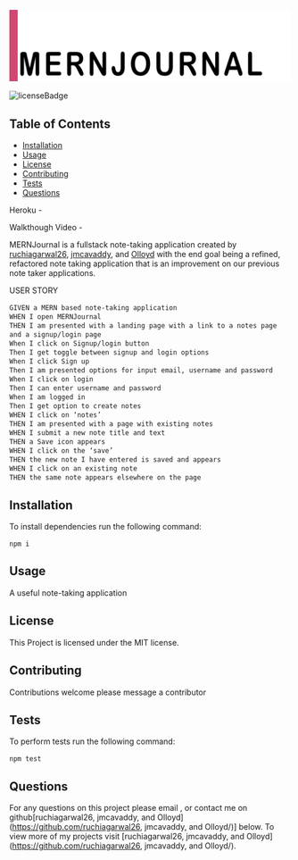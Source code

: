 ![Application Logo](./assets/MERNJournal-1.png)

![licenseBadge](https://img.shields.io/badge/License-MIT-red)

## Table of Contents

* [Installation](#installation) 
* [Usage](#usage)
* [License](#license) 
* [Contributing](#contributing) 
* [Tests](#tests)
* [Questions](#questions)


Heroku -

Walkthough Video -

MERNJournal is a fullstack note-taking application created by [ruchiagarwal26](https://github.com/ruchiagarwal26), [jmcavaddy](https://github.com/jmcavaddy), and [Olloyd](https://github.com/Olloyd321) with the end goal being a refined, refactored note taking application that is an improvement on our previous note taker applications.

USER STORY 
```
GIVEN a MERN based note-taking application
WHEN I open MERNJournal 
THEN I am presented with a landing page with a link to a notes page and a signup/login page
When I click on Signup/login button
Then I get toggle between signup and login options
When I click Sign up
Then I am presented options for input email, username and password
When I click on login
Then I can enter username and password
When I am logged in
Then I get option to create notes
WHEN I click on ‘notes’
THEN I am presented with a page with existing notes 
WHEN I submit a new note title and text
THEN a Save icon appears 
WHEN I click on the ‘save’
THEN the new note I have entered is saved and appears 
WHEN I click on an existing note
THEN the same note appears elsewhere on the page
```


## Installation 

To install dependencies run the following command: 

```
npm i
```

## Usage 

A useful note-taking application

## License 
  
This Project is licensed under the MIT license.

## Contributing

Contributions welcome please message a contributor

## Tests

To perform tests run the following command: 

```
npm test
```

## Questions

For any questions on this project please email , or contact me on github[ruchiagarwal26, jmcavaddy, and  Olloyd](https://github.com/ruchiagarwal26, jmcavaddy, and  Olloyd/)] below.
To view more of my projects visit [ruchiagarwal26, jmcavaddy, and  Olloyd](https://github.com/ruchiagarwal26, jmcavaddy, and  Olloyd/).

